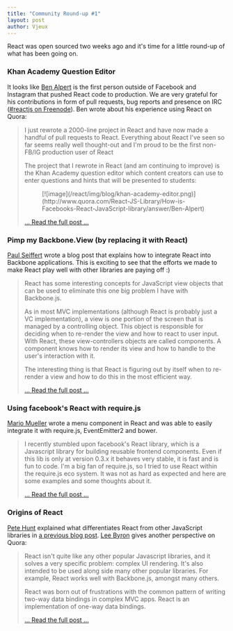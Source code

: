 ```yaml
---
title: "Community Round-up #1"
layout: post
author: Vjeux
---
```


React was open sourced two weeks ago and it's time for a little round-up of what has been going on.

### Khan Academy Question Editor

It looks like [Ben Alpert](http://benalpert.com/) is the first person outside of Facebook and Instagram that pushed React code to production. We are very grateful for his contributions in form of pull requests, bug reports and presence on IRC ([#reactjs on Freenode](irc://chat.freenode.net/reactjs)). Ben wrote about his experience using React on Quora:

> I just rewrote a 2000-line project in React and have now made a handful of pull requests to React. Everything about React I've seen so far seems really well thought-out and I'm proud to be the first non-FB/IG production user of React
>
> The project that I rewrote in React (and am continuing to improve) is the Khan Academy question editor which content creators can use to enter questions and hints that will be presented to students:
> <figure>[![image](/react/img/blog/khan-academy-editor.png)](http://www.quora.com/React-JS-Library/How-is-Facebooks-React-JavaScript-library/answer/Ben-Alpert)</figure>
>
> [... Read the full post ...](http://www.quora.com/React-JS-Library/How-is-Facebooks-React-JavaScript-library/answer/Ben-Alpert)

### Pimp my Backbone.View (by replacing it with React)

[Paul Seiffert](https://blog.mayflower.de/) wrote a blog post that explains how to integrate React into Backbone applications. This is exciting to see that the efforts we made to make React play well with other libraries are paying off :)

> React has some interesting concepts for JavaScript view objects that can be used to eliminate this one big problem I have with Backbone.js.
>
> As in most MVC implementations (although React is probably just a VC implementation), a view is one portion of the screen that is managed by a controlling object. This object is responsible for deciding when to re-render the view and how to react to user input. With React, these view-controllers objects are called components. A component knows how to render its view and how to handle to the user's interaction with it.
>
> The interesting thing is that React is figuring out by itself when to re-render a view and how to do this in the most efficient way.
>
> [... Read the full post ...](https://blog.mayflower.de/3937-Backbone-React.html)

### Using facebook's React with require.js

[Mario Mueller](http://blog.xenji.com/) wrote a menu component in React and was able to easily integrate it with require.js, EventEmitter2 and bower.

> I recently stumbled upon facebook's React library, which is a Javascript library for building reusable frontend components. Even if this lib is only at version 0.3.x it behaves very stable, it is fast and is fun to code. I'm a big fan of require.js, so I tried to use React within the require.js eco system. It was not as hard as expected and here are some examples and some thoughts about it.
>
> [... Read the full post ...](http://blog.xenji.com/2013/06/facebooks-react-require-js.html)

### Origins of React

[Pete Hunt](http://www.petehunt.net/blog/) explained what differentiates React from other JavaScript libraries in [a previous blog post](http://facebook.github.io/react/blog/2013/06/05/why-react.html). [Lee Byron](http://leebyron.com/) gives another perspective on Quora:

> React isn't quite like any other popular Javascript libraries, and it solves a very specific problem: complex UI rendering. It's also intended to be used along side many other popular libraries. For example, React works well with Backbone.js, amongst many others.
>
> React was born out of frustrations with the common pattern of writing two-way data bindings in complex MVC apps. React is an implementation of one-way data bindings.
>
> [... Read the full post ...](http://www.quora.com/React-JS-Library/How-is-Facebooks-React-JavaScript-library/answer/Lee-Byron?srid=3DcX)
